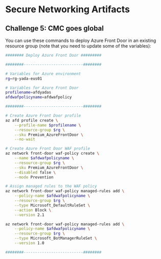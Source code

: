 # Secure Networking Artifacts
## Challenge 5: CMC goes global

You can use these commands to deploy Azure Front Door in an existing resource group (note that you need to update some of the variables):

```bash
######## Deploy Azure Front Door #########

########--------------------------########

# Variables for Azure environment
rg=rg-yada-eus01

# Variables for Azure Front Door
profilename=afdyadas
afdwafpolicyname=afdwafpolicy

########--------------------------########

# Create Azure Front Door profile
az afd profile create \
    --profile-name $profilename \
    --resource-group $rg \
    --sku Premium_AzureFrontDoor \
    --no-wait

# Create Azure Front Door WAF profile
az network front-door waf-policy create \
    --name $afdwafpolicyname \
    --resource-group $rg \
    --sku Premium_AzureFrontDoor \
    --disabled false \
    --mode Prevention

# Assign managed rules to the WAF policy
az network front-door waf-policy managed-rules add \
    --policy-name $afdwafpolicyname \
    --resource-group $rg \
    --type Microsoft_DefaultRuleSet \
    --action Block \
    --version 2.1

az network front-door waf-policy managed-rules add \
    --policy-name $afdwafpolicyname \
    --resource-group $rg \
    --type Microsoft_BotManagerRuleSet \
    --version 1.0

########--------------------------########
```

